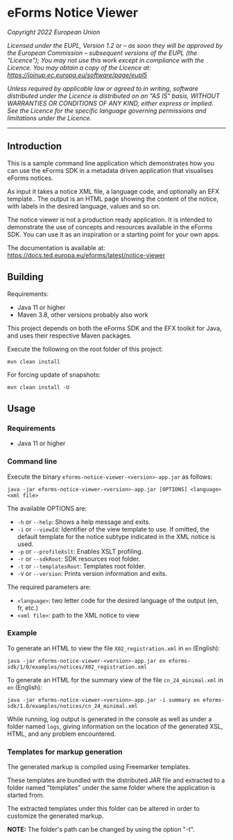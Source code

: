 # eForms Notice Viewer


_Copyright 2022 European Union_

_Licensed under the EUPL, Version 1.2 or – as soon they will be approved by the European Commission –
subsequent versions of the EUPL (the "Licence");_
_You may not use this work except in compliance with the Licence._
_You may obtain a copy of the Licence at:_ 
_https://joinup.ec.europa.eu/software/page/eupl5_

_Unless required by applicable law or agreed to in writing, software distributed under the Licence is distributed on an "AS IS" basis, WITHOUT WARRANTIES OR CONDITIONS OF ANY KIND, either express or implied. See the Licence for the specific language governing permissions and limitations under the Licence._

---

## Introduction

This is a sample command line application which demonstrates how you can use the eForms SDK in a metadata driven application that visualises eForms notices.

As input it takes a notice XML file, a language code, and optionally an EFX template..
The output is an HTML page showing the content of the notice, with labels in the desired language, values and so on.

The notice viewer is not a production ready application. It is intended to demonstrate the use of concepts and resources available in the eForms SDK. You can use it as an inspiration or a starting point for your own apps.

The documentation is available at: https://docs.ted.europa.eu/eforms/latest/notice-viewer

## Building

Requirements:

* Java 11 or higher
* Maven 3.8, other versions probably also work

This project depends on both the eForms SDK and the EFX toolkit for Java, and uses their respective Maven packages.

Execute the following on the root folder of this project:

```
mvn clean install
```

For forcing update of snapshots:

```
mvn clean install -U
```

## Usage

### Requirements

* Java 11 or higher

### Command line

Execute the binary `eforms-notice-viewer-<version>-app.jar` as follows:

    java -jar eforms-notice-viewer-<version>-app.jar [OPTIONS] <language> <xml file>

The available OPTIONS are:

- `-h` or `--help`: Shows a help message and exits.
- `-i` or `--viewId`: Identifier of the view template to use. If omitted, the default template for the notice subtype indicated in the XML notice is used.
- `-p` or `--profileXslt`: Enables XSLT profiling.
- `-r` or `--sdkRoot`: SDK resources root folder.
- `-t` or `--templatesRoot`: Templates root folder.
- `-V` or `--version`: Prints version information and exits.

The required parameters are:

- `<language>`: two letter code for the desired language of the output (en, fr, etc.)
- `<xml file>`: path to the XML notice to view

### Example

To generate an HTML to view the file `X02_registration.xml` in `en` (English):

```
java -jar eforms-notice-viewer-<version>-app.jar en eforms-sdk/1/0/examples/notices/X02_registration.xml
```

To generate an HTML for the summary view of the file `cn_24_minimal.xml` in `en` (English):

```
java -jar eforms-notice-viewer-<version>-app.jar -i summary en eforms-sdk/1.0/examples/notices/cn_24_minimal.xml
```

While running, log output is generated in the console as well as under a folder named `logs`, giving information on the location of the generated XSL, HTML, and any problem encountered.

### Templates for markup generation

The generated markup is compiled using Freemarker templates.

These templates are bundled with the distributed JAR file and extracted to a folder named "templates" under the same folder where the application is started from.

The extracted templates under this folder can be altered in order to customize the generated markup.

**NOTE:** The folder's path can be changed by using the option "-t".

